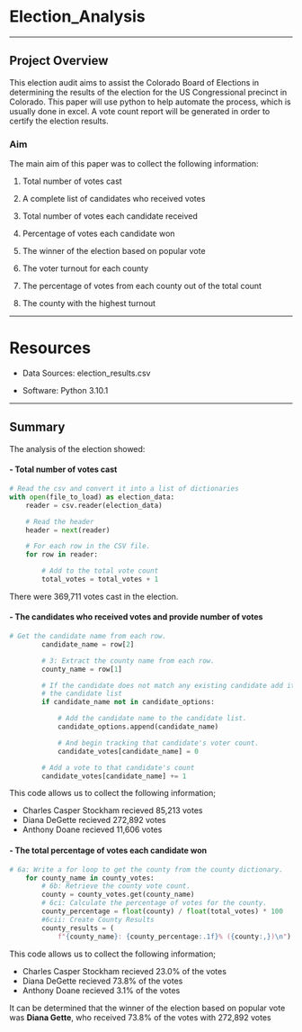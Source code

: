 # Election_Analysis

---

## Project Overview 

This election audit aims to assist the Colorado Board of Elections in determining the results of the election for the US Congressional precinct in Colorado. This paper will use python to help automate the process, which is usually done in excel. A vote count report will be generated in order to certify the election results. 

### Aim

The main aim of this paper was to collect the following information:

1) Total number of votes cast 

2) A complete list of candidates who received votes

3) Total number of votes each candidate received 

4) Percentage of votes each candidate won 

5) The winner of the election based on popular vote

6) The voter turnout for each county

7) The percentage of votes from each county out of the total count

8) The county with the highest turnout

--- 

# Resources

- Data Sources: election_results.csv

- Software: Python 3.10.1

---
## Summary 

The analysis of the election showed: 

#### - Total number of votes cast

```Python
# Read the csv and convert it into a list of dictionaries
with open(file_to_load) as election_data:
    reader = csv.reader(election_data)

    # Read the header
    header = next(reader)

    # For each row in the CSV file.
    for row in reader:

        # Add to the total vote count
        total_votes = total_votes + 1
```

There were 369,711 votes cast in the election. 

#### - The candidates who received votes and provide number of votes
  
```Python  
# Get the candidate name from each row.
        candidate_name = row[2]

        # 3: Extract the county name from each row.
        county_name = row[1]

        # If the candidate does not match any existing candidate add it to
        # the candidate list
        if candidate_name not in candidate_options:

            # Add the candidate name to the candidate list.
            candidate_options.append(candidate_name)

            # And begin tracking that candidate's voter count.
            candidate_votes[candidate_name] = 0

        # Add a vote to that candidate's count
        candidate_votes[candidate_name] += 1
  ```
    
 This code allows us to collect the following information;
 - Charles Casper Stockham recieved 85,213 votes
 - Diana DeGette recieved 272,892 votes
 - Anthony Doane recieved 11,606 votes

#### - The total percentage of votes each candidate won

```Python
# 6a: Write a for loop to get the county from the county dictionary.
    for county_name in county_votes:
        # 6b: Retrieve the county vote count.
        county = county_votes.get(county_name)
        # 6ci: Calculate the percentage of votes for the county.
        county_percentage = float(county) / float(total_votes) * 100
        #6cii: Create County Results 
        county_results = (
            f"{county_name}: {county_percentage:.1f}% ({county:,})\n")
```

This code allows us to collect the following information;
- Charles Casper Stockham recieved 23.0% of the votes
- Diana DeGette recieved 73.8% of the votes
- Anthony Doane recieved 3.1% of the votes

It can be determined that the winner of the election based on popular vote was **Diana Gette**, who received 73.8% of the votes with 272,892 votes


